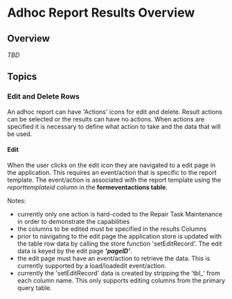 # Adhoc Report Results Overview

## Overview

_TBD_

## Topics

### Edit and Delete Rows
An adhoc report can have 'Actions' icons for edit and delete.  Result actions can be selected or the results can have
no actions.  When actions are specified it is necessary to define what action to take and the data that will be used.

#### Edit
When the user clicks on the edit icon they are navigated to a edit page in the application.  This requires an 
event/action that is specific to the report template.  The event/action is associated with the report template using
the _reporttemplateid_ column in the __formeventactions table__.

Notes:
* currently only one action is hard-coded to the Repair Task Maintenance in order to demonstrate the capabilities
* the columns to be edited must be specified in the results Columns
* prior to navigating to the edit page the application store is updated with the table row data by calling the store
function 'setEditRecord'.  The edit data is keyed by the edit page **_'pageID'_**.
* the edit page must have an event/action to retrieve the data.  This is currently supported by a load/loadedit 
event/action.
* currently the 'setEditRecord' data is created by stripping the 'tbl_' from each column name.  This only supports editing
columns from the primary query table.

